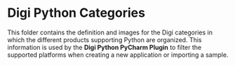 Digi Python Categories
======================

This folder contains the definition and images for the Digi categories in which
the different products supporting Python are organized. This information is
used by the **Digi Python PyCharm Plugin** to filter the supported platforms
when creating a new application or importing a sample.
